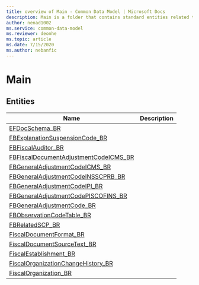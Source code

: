 ```yaml
---
title: overview of Main - Common Data Model | Microsoft Docs
description: Main is a folder that contains standard entities related to the Common Data Model.
author: nenad1002
ms.service: common-data-model
ms.reviewer: deonhe
ms.topic: article
ms.date: 7/15/2020
ms.author: nebanfic
---
```


# Main


## Entities

|Name|Description|
|---|---|
|[EFDocSchema_BR](EFDocSchema_BR.md)||
|[FBExplanationSuspensionCode_BR](FBExplanationSuspensionCode_BR.md)||
|[FBFiscalAuditor_BR](FBFiscalAuditor_BR.md)||
|[FBFiscalDocumentAdjustmentCodeICMS_BR](FBFiscalDocumentAdjustmentCodeICMS_BR.md)||
|[FBGeneralAdjustmentCodeICMS_BR](FBGeneralAdjustmentCodeICMS_BR.md)||
|[FBGeneralAdjustmentCodeINSSCPRB_BR](FBGeneralAdjustmentCodeINSSCPRB_BR.md)||
|[FBGeneralAdjustmentCodeIPI_BR](FBGeneralAdjustmentCodeIPI_BR.md)||
|[FBGeneralAdjustmentCodePISCOFINS_BR](FBGeneralAdjustmentCodePISCOFINS_BR.md)||
|[FBGeneralAdjustmentCode_BR](FBGeneralAdjustmentCode_BR.md)||
|[FBObservationCodeTable_BR](FBObservationCodeTable_BR.md)||
|[FBRelatedSCP_BR](FBRelatedSCP_BR.md)||
|[FiscalDocumentFormat_BR](FiscalDocumentFormat_BR.md)||
|[FiscalDocumentSourceText_BR](FiscalDocumentSourceText_BR.md)||
|[FiscalEstablishment_BR](FiscalEstablishment_BR.md)||
|[FiscalOrganizationChangeHistory_BR](FiscalOrganizationChangeHistory_BR.md)||
|[FiscalOrganization_BR](FiscalOrganization_BR.md)||
